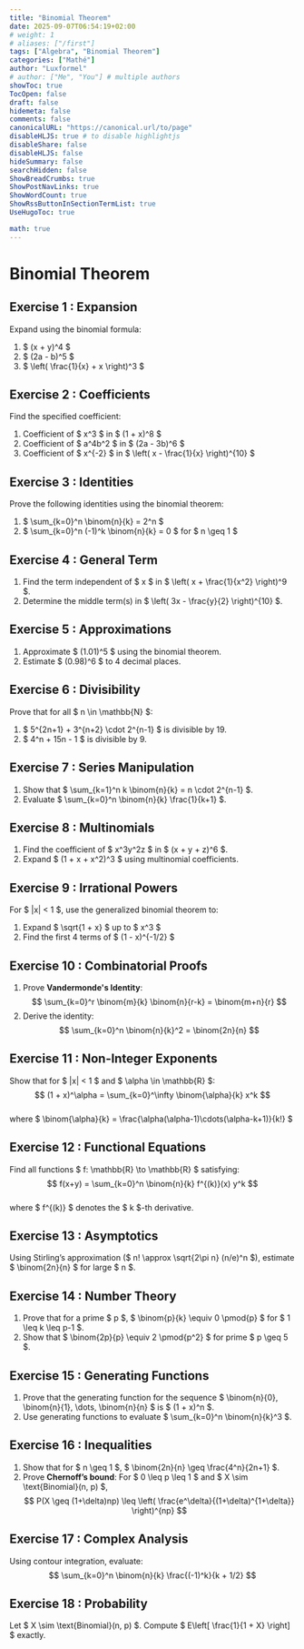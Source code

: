 ```yaml
---
title: "Binomial Theorem"
date: 2025-09-07T06:54:19+02:00
# weight: 1
# aliases: ["/first"]
tags: ["Algebra", "Binomial Theorem"]
categories: ["Mathé"]
author: "Luxformel"
# author: ["Me", "You"] # multiple authors
showToc: true
TocOpen: false
draft: false
hidemeta: false
comments: false
canonicalURL: "https://canonical.url/to/page"
disableHLJS: true # to disable highlightjs
disableShare: false
disableHLJS: false
hideSummary: false
searchHidden: false
ShowBreadCrumbs: true
ShowPostNavLinks: true
ShowWordCount: true
ShowRssButtonInSectionTermList: true
UseHugoToc: true

math: true
---
```


# Binomial Theorem

## Exercise 1 : Expansion  

Expand using the binomial formula: 

1. $ (x + y)^4 $  
2. $ (2a - b)^5 $  
3. $ \left( \frac{1}{x} + x \right)^3 $  

## Exercise 2 : Coefficients  

Find the specified coefficient: 

1. Coefficient of $ x^3 $ in $ (1 + x)^8 $
2. Coefficient of $ a^4b^2 $ in $ (2a - 3b)^6 $
3. Coefficient of $ x^{-2} $ in $ \left( x - \frac{1}{x} \right)^{10} $  

## Exercise 3 : Identities

Prove the following identities using the binomial theorem:  

1. $ \sum_{k=0}^n \binom{n}{k} = 2^n $  
2. $ \sum_{k=0}^n (-1)^k \binom{n}{k} = 0 $ for $ n \geq 1 $ 


## Exercise 4 : General Term 

1. Find the term independent of $ x $ in $ \left( x + \frac{1}{x^2} \right)^9 $.  
2. Determine the middle term(s) in $ \left( 3x - \frac{y}{2} \right)^{10} $.  

## Exercise 5 : Approximations 

1. Approximate $ (1.01)^5 $ using the binomial theorem.  
2. Estimate $ (0.98)^6 $ to 4 decimal places.  

## Exercise 6 : Divisibility 

Prove that for all $ n \in \mathbb{N} $: 

1. $ 5^{2n+1} + 3^{n+2} \cdot 2^{n-1} $ is divisible by 19.  
2. $ 4^n + 15n - 1 $ is divisible by 9.  

## Exercise 7 : Series Manipulation  

1. Show that $ \sum_{k=1}^n k \binom{n}{k} = n \cdot 2^{n-1} $.  
2. Evaluate $ \sum_{k=0}^n \binom{n}{k} \frac{1}{k+1} $.  

## Exercise 8 : Multinomials 

1. Find the coefficient of $ x^3y^2z $ in $ (x + y + z)^6 $.  
2. Expand $ (1 + x + x^2)^3 $ using multinomial coefficients.  

## Exercise 9 : Irrational Powers  

For $ |x| < 1 $, use the generalized binomial theorem to:  

1. Expand $ \sqrt{1 + x} $ up to $ x^3 $  
2. Find the first 4 terms of $ (1 - x)^{-1/2} $  

## Exercise 10 : Combinatorial Proofs  

1. Prove **Vandermonde's Identity**:  
   $$ \sum_{k=0}^r \binom{m}{k} \binom{n}{r-k} = \binom{m+n}{r} $$  
2. Derive the identity:  
   $$ \sum_{k=0}^n \binom{n}{k}^2 = \binom{2n}{n} $$ 

## Exercise 11 : Non-Integer Exponents 

Show that for $ |x| < 1 $ and $ \alpha \in \mathbb{R} $:  
   $$ (1 + x)^\alpha = \sum_{k=0}^\infty \binom{\alpha}{k} x^k $$  
   where $ \binom{\alpha}{k} = \frac{\alpha(\alpha-1)\cdots(\alpha-k+1)}{k!} $  

## Exercise 12 : Functional Equations  

Find all functions $ f: \mathbb{R} \to \mathbb{R} $ satisfying:  
   $$ f(x+y) = \sum_{k=0}^n \binom{n}{k} f^{(k)}(x) y^k $$  
   where $ f^{(k)} $ denotes the $ k $-th derivative.  

## Exercise 13 : Asymptotics 

Using Stirling’s approximation ($ n! \approx \sqrt{2\pi n} (n/e)^n $), estimate $ \binom{2n}{n} $ for large $ n $.  

## Exercise 14 : Number Theory 

1. Prove that for a prime $ p $, $ \binom{p}{k} \equiv 0 \pmod{p} $ for $ 1 \leq k \leq p-1 $.  
2. Show that $ \binom{2p}{p} \equiv 2 \pmod{p^2} $ for prime $ p \geq 5 $.  

## Exercise 15 : Generating Functions

1. Prove that the generating function for the sequence $ \binom{n}{0}, \binom{n}{1}, \dots, \binom{n}{n} $ is $ (1 + x)^n $.  
2. Use generating functions to evaluate $ \sum_{k=0}^n \binom{n}{k}^3 $.  

## Exercise 16 : Inequalities  

1. Show that for $ n \geq 1 $, $ \binom{2n}{n} \geq \frac{4^n}{2n+1} $.  
2. Prove **Chernoff’s bound**: For $ 0 \leq p \leq 1 $ and $ X \sim \text{Binomial}(n, p) $,  
   $$ P(X \geq (1+\delta)np) \leq \left( \frac{e^\delta}{(1+\delta)^{1+\delta}} \right)^{np} $$ 

## Exercise 17 : Complex Analysis 

Using contour integration, evaluate:  
   $$ \sum_{k=0}^n \binom{n}{k} \frac{(-1)^k}{k + 1/2} $$ 

## Exercise 18 : Probability 

Let $ X \sim \text{Binomial}(n, p) $. Compute $ E\left[ \frac{1}{1 + X} \right] $ exactly.  
